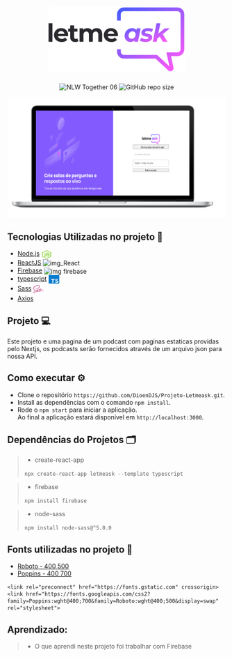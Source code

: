 <h1 align="center"><img src="./public/logo.svg"></h1>

<p align="center">
    <img src="https://img.shields.io/static/v1?label=NLW/Together&message=06&color=8257E5&labelColor=000000" alt="NLW Together 06">
    <img alt="GitHub repo size" src="https://img.shields.io/github/repo-size/DioenDJS/Projeto-Letmeask" >
</p>

<img src="NLWtogether06.png" alt="imagem do projeto">

## Tecnologias Utilizadas no projeto :construction:

- [Node.js](https://nodejs.org/en/) <img align="center" alt="img nodejs" height="20" width="25" src="https://raw.githubusercontent.com/devicons/devicon/master/icons/nodejs/nodejs-original.svg" style="max-width:100%;" />
- [ReactJS](https://pt-br.reactjs.org/) <img align="center" alt="img_React" height="20" width="25" src="https://cdn.jsdelivr.net/gh/devicons/devicon/icons/react/react-original.svg" style="max-width:100%;" />
- [Firebase](https://console.firebase.google.com) <img align="center" alt="img firebase" height="20" width="25" src="https://cdn.jsdelivr.net/gh/devicons/devicon/icons/firebase/firebase-plain-wordmark.svg" style="max-width:100%;" />
- [typescript](https://www.typescriptlang.org/) <img align="center" alt="img typescript" height="20" width="25" src="https://raw.githubusercontent.com/devicons/devicon/master/icons/typescript/typescript-original.svg" style="max-width:100%;" />
- [Sass](https://sass-lang.com/) <img align="center" alt="img Sass" height="25" width="25" src="https://raw.githubusercontent.com/devicons/devicon/master/icons/sass/sass-original.svg" style="max-width:100%;" />
- [Axios](https://github.com/axios/axios) 


## Projeto :computer:

Este projeto e uma pagina de um podcast com paginas estaticas providas pelo Nextjs,
os podcasts serão fornecidos através de um arquivo json para nossa API.

## Como executar :gear:

- Clone o repositório `https://github.com/DioenDJS/Projeto-Letmeask.git`.
- Install as dependências com o comando `npm install`.
- Rode o `npm start` para iniciar a aplicação.<br />
Ao final a aplicação estará disponível em `http://localhost:3000`.

## Dependências do Projetos :card_index_dividers:

> - create-react-app
>
> ```npx create-react-app letmeask --template typescript ```

> - firebase 
>
> ``npm install firebase``

> - node-sass 
>
> ``npm install node-sass@^5.0.0``


## Fonts utilizadas no projeto :page_with_curl:


- [Roboto - 400 500](https://fonts.google.com/specimen/Roboto?query=roboto)
- [Poppins - 400 700](https://fonts.google.com/specimen/Poppins)

```
<link rel="preconnect" href="https://fonts.gstatic.com" crossorigin>
<link href="https://fonts.googleapis.com/css2?family=Poppins:wght@400;700&family=Roboto:wght@400;500&display=swap" rel="stylesheet">
```


## Aprendizado:
> - O que aprendi neste projeto foi trabalhar com Firebase
